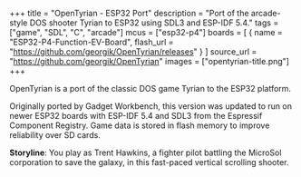 +++
title = "OpenTyrian - ESP32 Port"
description = "Port of the arcade-style DOS shooter Tyrian to ESP32 using SDL3 and ESP-IDF 5.4."
tags = ["game", "SDL", "C", "arcade"]
mcus = ["esp32-p4"]
boards = [
  { name = "ESP32-P4-Function-EV-Board", flash_url = "https://github.com/georgik/OpenTyrian/releases" }
]
source_url = "https://github.com/georgik/OpenTyrian"
images = ["opentyrian-title.png"]
+++

OpenTyrian is a port of the classic DOS game Tyrian to the ESP32 platform.

Originally ported by Gadget Workbench, this version was updated to run on newer ESP32 boards with ESP-IDF 5.4 and SDL3 from the Espressif Component Registry. Game data is stored in flash memory to improve reliability over SD cards.

**Storyline**:
You play as Trent Hawkins, a fighter pilot battling the MicroSol corporation to save the galaxy, in this fast-paced vertical scrolling shooter.
